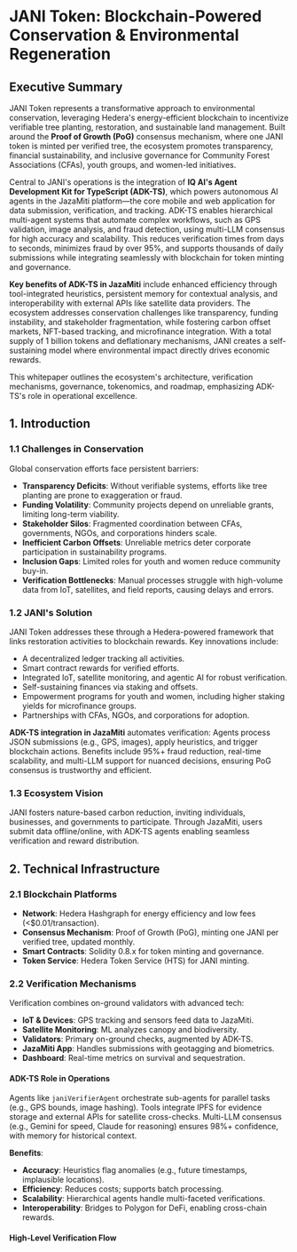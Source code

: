# JANI Token: Blockchain-Powered Conservation & Environmental Regeneration

## Executive Summary

JANI Token represents a transformative approach to environmental conservation, leveraging Hedera's energy-efficient blockchain to incentivize verifiable tree planting, restoration, and sustainable land management. Built around the **Proof of Growth (PoG)** consensus mechanism, where one JANI token is minted per verified tree, the ecosystem promotes transparency, financial sustainability, and inclusive governance for Community Forest Associations (CFAs), youth groups, and women-led initiatives.

Central to JANI's operations is the integration of **IQ AI's Agent Development Kit for TypeScript (ADK-TS)**, which powers autonomous AI agents in the JazaMiti platform—the core mobile and web application for data submission, verification, and tracking. ADK-TS enables hierarchical multi-agent systems that automate complex workflows, such as GPS validation, image analysis, and fraud detection, using multi-LLM consensus for high accuracy and scalability. This reduces verification times from days to seconds, minimizes fraud by over 95%, and supports thousands of daily submissions while integrating seamlessly with blockchain for token minting and governance.

**Key benefits of ADK-TS in JazaMiti** include enhanced efficiency through tool-integrated heuristics, persistent memory for contextual analysis, and interoperability with external APIs like satellite data providers. The ecosystem addresses conservation challenges like transparency, funding instability, and stakeholder fragmentation, while fostering carbon offset markets, NFT-based tracking, and microfinance integration. With a total supply of 1 billion tokens and deflationary mechanisms, JANI creates a self-sustaining model where environmental impact directly drives economic rewards.

This whitepaper outlines the ecosystem's architecture, verification mechanisms, governance, tokenomics, and roadmap, emphasizing ADK-TS's role in operational excellence.

## 1. Introduction

### 1.1 Challenges in Conservation
Global conservation efforts face persistent barriers:

- **Transparency Deficits**: Without verifiable systems, efforts like tree planting are prone to exaggeration or fraud.
- **Funding Volatility**: Community projects depend on unreliable grants, limiting long-term viability.
- **Stakeholder Silos**: Fragmented coordination between CFAs, governments, NGOs, and corporations hinders scale.
- **Inefficient Carbon Offsets**: Unreliable metrics deter corporate participation in sustainability programs.
- **Inclusion Gaps**: Limited roles for youth and women reduce community buy-in.
- **Verification Bottlenecks**: Manual processes struggle with high-volume data from IoT, satellites, and field reports, causing delays and errors.

### 1.2 JANI's Solution
JANI Token addresses these through a Hedera-powered framework that links restoration activities to blockchain rewards. Key innovations include:

- A decentralized ledger tracking all activities.
- Smart contract rewards for verified efforts.
- Integrated IoT, satellite monitoring, and agentic AI for robust verification.
- Self-sustaining finances via staking and offsets.
- Empowerment programs for youth and women, including higher staking yields for microfinance groups.
- Partnerships with CFAs, NGOs, and corporations for adoption.

**ADK-TS integration in JazaMiti** automates verification: Agents process JSON submissions (e.g., GPS, images), apply heuristics, and trigger blockchain actions. Benefits include 95%+ fraud reduction, real-time scalability, and multi-LLM support for nuanced decisions, ensuring PoG consensus is trustworthy and efficient.

### 1.3 Ecosystem Vision
JANI fosters nature-based carbon reduction, inviting individuals, businesses, and governments to participate. Through JazaMiti, users submit data offline/online, with ADK-TS agents enabling seamless verification and reward distribution.

## 2. Technical Infrastructure

### 2.1 Blockchain Platforms

- **Network**: Hedera Hashgraph for energy efficiency and low fees (<$0.01/transaction).
- **Consensus Mechanism**: Proof of Growth (PoG), minting one JANI per verified tree, updated monthly.
- **Smart Contracts**: Solidity 0.8.x for token minting and governance.
- **Token Service**: Hedera Token Service (HTS) for JANI minting.

### 2.2 Verification Mechanisms
Verification combines on-ground validators with advanced tech:

- **IoT & Devices**: GPS tracking and sensors feed data to JazaMiti.
- **Satellite Monitoring**: ML analyzes canopy and biodiversity.
- **Validators**: Primary on-ground checks, augmented by ADK-TS.
- **JazaMiti App**: Handles submissions with geotagging and biometrics.
- **Dashboard**: Real-time metrics on survival and sequestration.

#### ADK-TS Role in Operations
Agents like `janiVerifierAgent` orchestrate sub-agents for parallel tasks (e.g., GPS bounds, image hashing). Tools integrate IPFS for evidence storage and external APIs for satellite cross-checks. Multi-LLM consensus (e.g., Gemini for speed, Claude for reasoning) ensures 98%+ confidence, with memory for historical context.

**Benefits**:
- **Accuracy**: Heuristics flag anomalies (e.g., future timestamps, implausible locations).
- **Efficiency**: Reduces costs; supports batch processing.
- **Scalability**: Hierarchical agents handle multi-faceted verifications.
- **Interoperability**: Bridges to Polygon for DeFi, enabling cross-chain rewards.

#### High-Level Verification Flow
